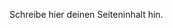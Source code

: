 <!--
.. title: Paprika-Hackfleisch mit Reis
.. slug: paprika-hackfleisch-mit-reis
.. date: 2020-04-12 11:19:18 UTC+02:00
.. tags: 
.. category: 
.. link: 
.. description: 
.. type: text
-->

Schreibe hier deinen Seiteninhalt hin.
